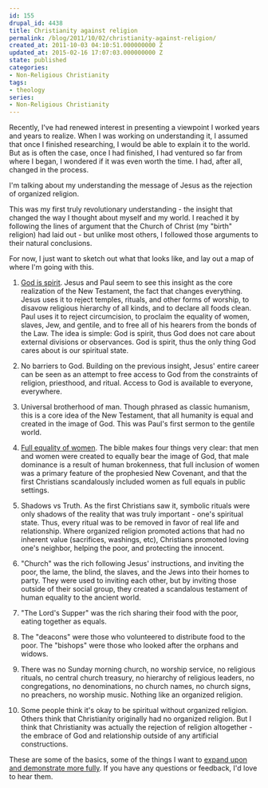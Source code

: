 ```yaml
---
id: 155
drupal_id: 4438
title: Christianity against religion
permalink: /blog/2011/10/02/christianity-against-religion/
created_at: 2011-10-03 04:10:51.000000000 Z
updated_at: 2015-02-16 17:07:03.000000000 Z
state: published
categories:
- Non-Religious Christianity
tags:
- theology
series:
- Non-Religious Christianity
---
```

Recently, I've had renewed interest in presenting a viewpoint I worked years and years to realize. When I was working on understanding it, I assumed that once I finished researching, I would be able to explain it to the world. But as is often the case, once I had finished, I had ventured so far from where I began, I wondered if it was even worth the time. I had, after all, changed in the process.

I'm talking about my understanding the message of Jesus as the rejection of organized religion.

This was my first truly revolutionary understanding - the insight that changed the way I thought about myself and my world. I reached it by following the lines of argument that the Church of Christ (my "birth" religion) had laid out - but unlike most others, I followed those arguments to their natural conclusions.

For now, I just want to sketch out what that looks like, and lay out a map of where I'm going with this.

1. <a href="http://micahredding.com/blog/2007/01/15/who-is-god-the-secret-of-the-new-covenant">God is spirit</a>. Jesus and Paul seem to see this insight as the core realization of the New Testament, the fact that changes everything. Jesus uses it to reject temples, rituals, and other forms of worship, to disavow religious hierarchy of all kinds, and to declare all foods clean. Paul uses it to reject circumcision, to proclaim the equality of women, slaves, Jew, and gentile, and to free all of his hearers from the bonds of the Law. The idea is simple: God is spirit, thus God does not care about external divisions or observances. God is spirit, thus the only thing God cares about is our spiritual state.

2. No barriers to God. Building on the previous insight, Jesus' entire career can be seen as an attempt to free access to God from the constraints of religion, priesthood, and ritual. Access to God is available to everyone, everywhere.

3. Universal brotherhood of man. Though phrased as classic humanism, this is a core idea of the New Testament, that all humanity is equal and created in the image of God. This was Paul's first sermon to the gentile world.

4. [Full equality of women](http://micahredding.com/blog/2011/10/30/how-1-corinthians-11-actually-statement-about-female-equality). The bible makes four things very clear: that men and women were created to equally bear the image of God, that male dominance is a result of human brokenness, that full inclusion of women was a primary feature of the prophesied New Covenant, and that the first Christians scandalously included women as full equals in public settings.

5. Shadows vs Truth. As the first Christians saw it, symbolic rituals were only shadows of the reality that was truly important - one's spiritual state. Thus, every ritual was to be removed in favor of real life and relationship. Where organized religion promoted actions that had no inherent value (sacrifices, washings, etc), Christians promoted loving one's neighbor, helping the poor, and protecting the innocent.

6. "Church" was the rich following Jesus' instructions, and inviting the poor, the lame, the blind, the slaves, and the Jews into their homes to party. They were used to inviting each other, but by inviting those outside of their social group, they created a scandalous testament of human equality to the ancient world. 

7. "The Lord's Supper" was the rich sharing their food with the poor, eating together as equals.

8. The "deacons" were those who volunteered to distribute food to the poor. The "bishops" were those who looked after the orphans and widows.

9. There was no Sunday morning church, no worship service, no religious rituals, no central church treasury, no hierarchy of religious leaders, no congregations, no denominations, no church names, no church signs, no preachers, no worship music. Nothing like an organized religion.

10. Some people think it's okay to be spiritual without organized religion. Others think that Christianity originally had no organized religion. But I think that Christianity was actually the rejection of religion altogether - the embrace of God and relationship outside of any artificial constructions.

These are some of the basics, some of the things I want to [expand upon and demonstrate more fully](http://micahredding.com/blog/2011/11/21/christianity-reborn). If you have any questions or feedback, I'd love to hear them.
